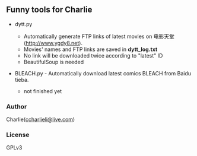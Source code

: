Funny tools for Charlie
-----------------

- dytt.py 
   - Automatically generate FTP links of latest movies on 电影天堂(http://www.ygdy8.net).
   - Movies' names and FTP links are saved in __dytt_log.txt__
   - No link will be downloaded twice according to "latest" ID
   - BeautifulSoup is needed

- BLEACH.py - Automatically download latest comics BLEACH from Baidu tieba.
   - not finished yet


### Author

Charlie(ccharlieli@live.com) 

### License

GPLv3

